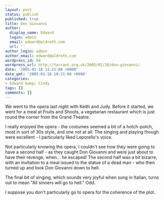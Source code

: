 ```yaml
---
layout: post
status: publish
published: true
title: Don Giovanni
author:
  display_name: Edward
  login: admin
  email: edward@aldreth.com
  url: ''
author_login: admin
author_email: edward@aldreth.com
wordpress_id: 84
wordpress_url: http://tarrant.org.uk/2005/01/18/don-giovanni/
date: '2005-01-18 11:21:08 +0000'
date_gmt: '2005-01-18 10:21:08 +0000'
categories:
- Edward &amp; Cindy
tags: []
comments: []
---
```

<p>We went to the opera last night with Keith and Judy.  Before it started, we went for a meal at Fruits and Shoots, a vegetarian restaurant which is just round the corner from the Grand Theatre.</p>
<p>I really enjoyed the opera - the costumes seemed a bit of a hotch-potch, most in sort of 30s style, and one not at all.  The singing and playing though were excellent - I particularly liked Leporello's voice.</p>
<p>Not particularly knowing the opera, I couldn't see how they were going to have a second half - as they caught Don Giovanni and were just about to have their revenge, when... he escaped!  The second half was a bit bizarre, with an invitation to a meal issued to the statue of a dead man - who then turned up and took Don Giovanni down to hell.</p>
<p>The final bit of singing, which sounds very joyful when sung in Italian, turns out to mean "All sinners will go to hell."  Odd.</p>
<p>I suppose you don't particularly go to opera for the coherence of the plot.</p>

